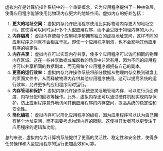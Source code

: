 虚拟内存是计算机操作系统中的一个重要概念，它为应用程序提供了一种抽象层，使得应用程序能够使用比物理内存更大的地址空间。虚拟内存的好处包括：

1. **更大的地址空间：** 虚拟内存允许应用程序使用比实际物理内存更大的地址空间。这使得可以同时运行多个大型应用程序，而不会受限于物理内存的大小。
2. **内存隔离：** 虚拟内存使每个应用程序都拥有独立的虚拟地址空间，这样不同的应用程序之间就不会相互干扰。即使一个应用程序崩溃，也不会影响其他应用程序的稳定性。
3. **内存共享：** 虚拟内存可以实现内存共享，使多个应用程序可以访问相同的物理内存区域。这在一些共享数据或库函数的场景中非常有用，因为不同的应用程序可以共享相同的数据副本，而无需每个应用程序都拥有自己的副本。
4. **更高的运行效率：** 虚拟内存允许操作系统将部分数据从物理内存交换到磁盘上的页面文件中，从而释放物理内存供其他应用程序使用。这可以提高系统的运行效率，允许更多的应用程序同时运行。
5. **内存管理和保护：** 虚拟内存允许操作系统更灵活地管理内存，可以进行页面调度、内存分配和回收等操作。此外，虚拟内存还可以通过硬件机制实现内存保护，防止应用程序意外地访问其他应用程序的内存空间，提高系统的稳定性和安全性。
6. **简化编程：** 虚拟内存可以简化应用程序的编程，因为应用程序可以认为自己拥有整个地址空间，而不需要考虑物理内存的限制。这使得开发者可以更专注于应用程序的逻辑和功能。

总的来说，虚拟内存为计算机系统提供了更高的灵活性、稳定性和安全性，使得多任务操作和大型应用程序的运行更加高效和可靠。